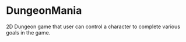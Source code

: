 # DungeonMania
2D Dungeon game that user can control a character to complete various goals in the game.
